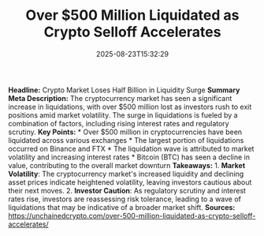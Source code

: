 ﻿---
title: "Over $500 Million Liquidated as Crypto Selloff Accelerates"
date: "2025-08-23T15:32:29"
category: "Markets"
summary: ""
slug: "over 500 million liquidated as crypto selloff accelerates"
source_urls:
  - "https://unchainedcrypto.com/over-500-million-liquidated-as-crypto-selloff-accelerates/"
seo:
  title: "Over $500 Million Liquidated as Crypto Selloff Accelerates | Hash n Hedge"
  description: ""
  keywords: ["news", "markets", "brief"]
---
**Headline:** Crypto Market Loses Half Billion in Liquidity Surge  **Summary Meta Description:** The cryptocurrency market has seen a significant increase in liquidations, with over $500 million lost as investors rush to exit positions amid market volatility. The surge in liquidations is fueled by a combination of factors, including rising interest rates and regulatory scrutiny.  **Key Points:**  * Over $500 million in cryptocurrencies have been liquidated across various exchanges * The largest portion of liquidations occurred on Binance and FTX * The liquidation wave is attributed to market volatility and increasing interest rates * Bitcoin (BTC) has seen a decline in value, contributing to the overall market downturn  **Takeaways:**  1. **Market Volatility**: The cryptocurrency market's increased liquidity and declining asset prices indicate heightened volatility, leaving investors cautious about their next moves. 2. **Investor Caution**: As regulatory scrutiny and interest rates rise, investors are reassessing risk tolerance, leading to a wave of liquidations that may be indicative of a broader market shift.  **Sources:**  https://unchainedcrypto.com/over-500-million-liquidated-as-crypto-selloff-accelerates/ 
